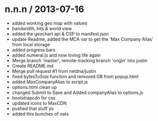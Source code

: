 
n.n.n / 2013-07-16 
==================

  * added working geo map with values
  * bandwidth, hits & world view
  * added the geochart api & CSP to manifest.json
  * update Readme, added the MCA var to get the 'Max Company Alias' from local storage
  * added progress bars
  * added numeral.js and now loving life again
  * Merge branch 'master', remote-tracking branch 'origin' into justin
  * Create README.md
  * Merge pull request #1 from netdna/justin
  * fixed bytesToSize function and removed GB from popup.html
  * added MaxCompanyAlias to script.js
  * options.html clean up
  * changed Submit to Save and Added companyAlias to options.js
  * bootstrapcdn for css
  * updated icons to MaxCDN
  * pushed that stuff yo
  * added this bunches of oats
